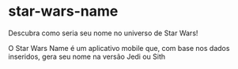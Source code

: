 # star-wars-name
Descubra como seria seu nome no universo de Star Wars!

O Star Wars Name é um aplicativo mobile que, com base nos dados inseridos, gera seu nome na versão Jedi ou Sith
